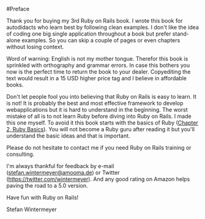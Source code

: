 #Preface

Thank you for buying my 3rd Ruby on Rails book. I wrote this book for
autodidacts who learn best by following clean examples. I don't like the idea
of coding one big single application throughout a book but prefer stand-alone
examples. So you can skip a couple of pages or even chapters without losing
context.

Word of warning: English is not my mother tongue. Therefor this book is
sprinkled with orthography and grammar errors. In case this bothers you now is
the perfect time to return the book to your dealer. Copyediting the text would
result in a 15 USD higher price tag and I believe in affordable books. 

Don't let people fool you into believing that Ruby on Rails is easy to learn.
It is not! It is probably the best and most effective framework to develop
webapplications but it is hard to understand in the beginning. The worst
mistake of all is to not learn Ruby before diving into Ruby on Rails. I made
this one myself. To avoid it this book starts with the basics of Ruby
([Chapter 2, Ruby Basics](chapter02-ruby-basics.html)). You will not become a
Ruby guru after reading it but you'll understand the basic ideas and that is
important.

Please do not hesitate to contact me if you need Ruby on Rails training or
consulting.

I'm always thankful for feedback by e-mail (stefan.wintermeyer@amooma.de) or
Twitter (https://twitter.com/wintermeyer). And any good rating on Amazon helps
paving the road to a 5.0 version.

Have fun with Ruby on Rails!

Stefan Wintermeyer
